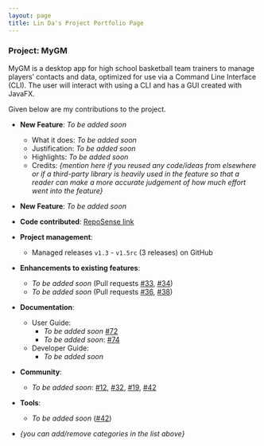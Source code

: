 ```yaml
---
layout: page
title: Lin Da's Project Portfolio Page
---
```


### Project: MyGM

MyGM is a desktop app for high school basketball team trainers to manage players’ contacts and data, optimized for use
via a Command Line Interface (CLI). The user will interact with using a CLI and has a GUI created with JavaFX.

Given below are my contributions to the project.

* **New Feature**: _To be added soon_
    * What it does: _To be added soon_
    * Justification: _To be added soon_
    * Highlights: _To be added soon_
    * Credits: *{mention here if you reused any code/ideas from elsewhere or if a third-party library is heavily used in the feature so that a reader can make a more accurate judgement of how much effort went into the feature}*

* **New Feature**: _To be added soon_

* **Code contributed**: [RepoSense link]()

* **Project management**:
    * Managed releases `v1.3` - `v1.5rc` (3 releases) on GitHub

* **Enhancements to existing features**:
    * _To be added soon_ (Pull requests [\#33](), [\#34]())
    * _To be added soon_ (Pull requests [\#36](), [\#38]())

* **Documentation**:
    * User Guide:
        * _To be added soon_ [\#72]()
        * _To be added soon_: [\#74]()
    * Developer Guide:
        * _To be added soon_

* **Community**:
    * _To be added soon_: [\#12](), [\#32](), [\#19](), [\#42]()
    
* **Tools**:
    * _To be added soon_ ([\#42]())

* _{you can add/remove categories in the list above}_
